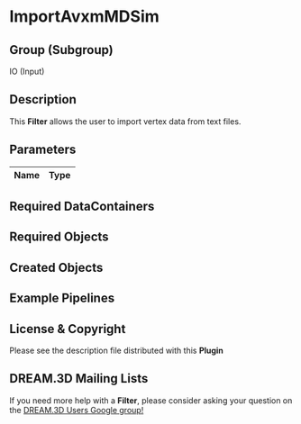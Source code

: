 # ImportAvxmMDSim #


## Group (Subgroup) ##

IO (Input)

## Description ##

This **Filter** allows the user to import vertex data from text files.

## Parameters ##

| Name | Type |
|------|------|


## Required DataContainers ##


## Required Objects ##


## Created Objects ##


## Example Pipelines ##



## License & Copyright ##

Please see the description file distributed with this **Plugin**

## DREAM.3D Mailing Lists ##

If you need more help with a **Filter**, please consider asking your question on the [DREAM.3D Users Google group!](https://groups.google.com/forum/?hl=en#!forum/dream3d-users)
